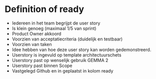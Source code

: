 # Definition of ready

- Iedereen in het team begrijpt de user story
- Is klein genoeg (maximaal 1/5 van sprint)
- Product Owner akkoord
- Voorzien van acceptatiecriteria (duidelijk en testbaar)
- Voorzien van taken
- Idee hebben van hoe deze user story kan worden gedemonstreerd.
- Userstory is ingevuld op template architectuurschets
- Userstory past op wenselijk gebruik GEMMA 2
- Userstory past binnen Scope
- Vastgelegd Github en in geplaatst in kolom ready
